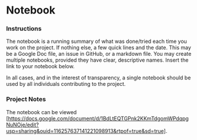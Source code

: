 # Notebook

### Instructions
The notebook is a running summary of what was done/tried each time you work on the project. If nothing else, a few quick lines and the date.  This may be a Google Doc file, an issue in GitHub, or a markdown file. You may create multiple notebooks, provided they have clear, descriptive names. Insert the link to your notebook below.

In all cases, and in the interest of transparency, a single notebook should be used by all individuals contributing to the project.


### Project Notes
The notebook can be viewed [https://docs.google.com/document/d/1BdLtEQTGPnk2KKmTdgomWPdqpgNuNOje/edit?usp=sharing&ouid=116257637141221098913&rtpof=true&sd=true].
